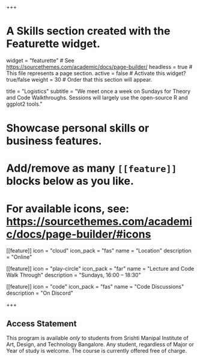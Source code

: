 +++
# A Skills section created with the Featurette widget.
widget = "featurette"  # See https://sourcethemes.com/academic/docs/page-builder/
headless = true  # This file represents a page section.
active = false  # Activate this widget? true/false
weight = 30  # Order that this section will appear.

title = "Logistics"
subtitle = "We meet once a week on Sundays for Theory and Code Walkthroughs. Sessions will largely use the open-source R and ggplot2 tools."

# Showcase personal skills or business features.
# 
# Add/remove as many `[[feature]]` blocks below as you like.
# 
# For available icons, see: https://sourcethemes.com/academic/docs/page-builder/#icons

[[feature]]
  icon = "cloud"
  icon_pack = "fas"
  name = "Location"
  description = "Online"
  
[[feature]]
  icon = "play-circle"
  icon_pack = "far"
  name = "Lecture and Code Walk Through"
  description = "Sundays, 16:00 – 18:30"  
  
[[feature]]
  icon = "code"
  icon_pack = "fas"
  name = "Code Discussions"
  description = "On Discord"

+++

## Access Statement

This program is available *only* to students from Srishti Manipal Institute of Art, Design, and Technology Bangalore. Any student, regardless of Major or Year of study is welcome. 
The course is currently offered free of charge.
